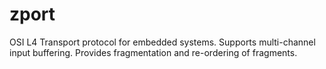 # zport
OSI L4 Transport protocol for embedded systems. Supports multi-channel input buffering. Provides fragmentation and re-ordering of fragments.

